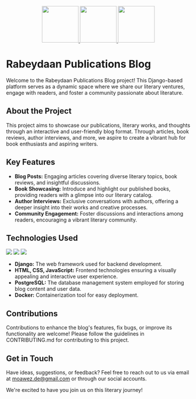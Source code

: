 <div align="center">
  <a href="https://instagram.com/moawezz.deh">
    <img src="https://img.shields.io/badge/Instagram-E4405F?style=for-the-badge&logo=instagram&logoColor=white" width="100"/>
  </a>
  <a href="#">
    <img src="https://img.shields.io/badge/website-blue?style=for-the-badge&logo=About.me&logoColor=white" width="100"/>
  </a>
  <a href="https://t.me/moawezz">
    <img src="https://img.shields.io/badge/Telegram-2CA5E0?style=for-the-badge&logo=telegram&logoColor=white" width="100"/>
  </a>
</div>


# Rabeydaan Publications Blog

Welcome to the Rabeydaan Publications Blog project! This Django-based platform serves as a dynamic space where we share our literary ventures, engage with readers, and foster a community passionate about literature.

## About the Project

This project aims to showcase our publications, literary works, and thoughts through an interactive and user-friendly blog format. Through articles, book reviews, author interviews, and more, we aspire to create a vibrant hub for book enthusiasts and aspiring writers.

## Key Features

- **Blog Posts:** Engaging articles covering diverse literary topics, book reviews, and insightful discussions.
- **Book Showcasing:** Introduce and highlight our published books, providing readers with a glimpse into our literary catalog.
- **Author Interviews:** Exclusive conversations with authors, offering a deeper insight into their works and creative processes.
- **Community Engagement:** Foster discussions and interactions among readers, encouraging a vibrant literary community.

## Technologies Used

<span><img src="https://img.shields.io/badge/Django-092E20?style=flat&logo=django&logoColor=green" /></span>
<span><img src="https://img.shields.io/badge/Docker-2CA5E0?style=flat&logo=docker&logoColor=white" /></span>
<span><img src="https://img.shields.io/badge/PostgreSQL-316192?style=flat&logo=postgresql&logoColor=white" /></span>

- **Django:** The web framework used for backend development.
- **HTML, CSS, JavaScript:** Frontend technologies ensuring a visually appealing and interactive user experience.
- **PostgreSQL:** The database management system employed for storing blog content and user data.
- **Docker:** Containerization tool for easy deployment.

## Contributions

Contributions to enhance the blog's features, fix bugs, or improve its functionality are welcome! Please follow the guidelines in CONTRIBUTING.md for contributing to this project.

## Get in Touch

Have ideas, suggestions, or feedback? Feel free to reach out to us via email at [moawez.de@gmail.com](mailto:moawez.de@gmail.com) or through our social accounts.

We're excited to have you join us on this literary journey!